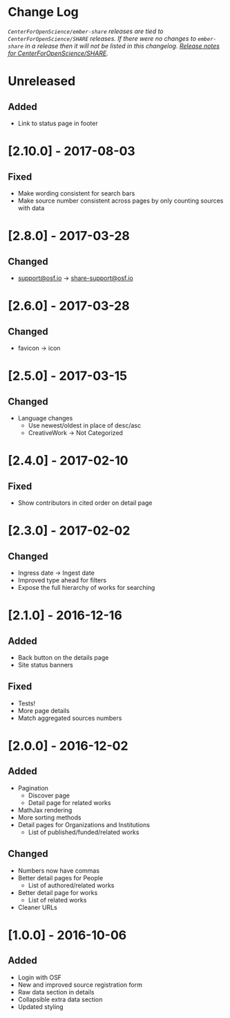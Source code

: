 # Change Log
*`CenterForOpenScience/ember-share` releases are tied to `CenterForOpenScience/SHARE` releases. If there were no changes to `ember-share` in a release then it will not be listed in this changelog. [Release notes for CenterForOpenScience/SHARE](https://github.com/CenterForOpenScience/SHARE/blob/develop/CHANGELOG.md).*

# Unreleased
## Added
* Link to status page in footer

# [2.10.0] - 2017-08-03
## Fixed
* Make wording consistent for search bars
* Make source number consistent across pages by only counting sources with data

# [2.8.0] - 2017-03-28
## Changed
* support@osf.io -> share-support@osf.io

# [2.6.0] - 2017-03-28
## Changed
* favicon -> icon

# [2.5.0] - 2017-03-15
## Changed
* Language changes
  * Use newest/oldest in place of desc/asc
  * CreativeWork -> Not Categorized

# [2.4.0] - 2017-02-10
## Fixed
* Show contributors in cited order on detail page

# [2.3.0] - 2017-02-02
## Changed
* Ingress date -> Ingest date
* Improved type ahead for filters
* Expose the full hierarchy of works for searching

# [2.1.0] - 2016-12-16
## Added
* Back button on the details page
* Site status banners

## Fixed
* Tests!
* More page details
* Match aggregated sources numbers

# [2.0.0] - 2016-12-02
## Added
* Pagination
  * Discover page
  * Detail page for related works
* MathJax rendering
* More sorting methods
* Detail pages for Organizations and Institutions
  * List of published/funded/related works 

## Changed
* Numbers now have commas
* Better detail pages for People
  * List of authored/related works
* Better detail page for works
  * List of related works
* Cleaner URLs

# [1.0.0] - 2016-10-06
## Added
* Login with OSF
* New and improved source registration form
* Raw data section in details
* Collapsible extra data section
* Updated styling
